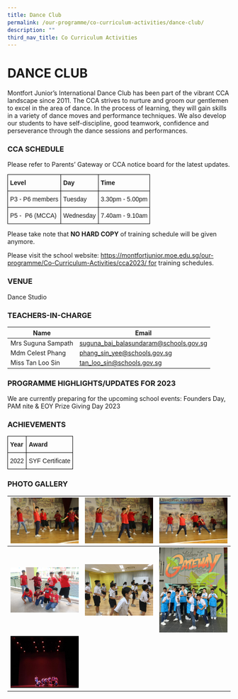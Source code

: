 ```yaml
---
title: Dance Club
permalink: /our-programme/co-curriculum-activities/dance-club/
description: ""
third_nav_title: Co Curriculum Activities
---
```

# **DANCE CLUB**

Montfort Junior’s International Dance Club has been part of the vibrant CCA landscape since 2011. The CCA strives to nurture and groom our gentlemen to excel in the area of dance. In the process of learning, they will gain skills in a variety of dance moves and performance techniques. We also develop our students to have self-discipline, good teamwork, confidence and perseverance through the dance sessions and performances. 

### CCA SCHEDULE

Please refer to Parents’ Gateway or CCA notice board for the latest updates.

<style type="text/css">
.tg  {border-collapse:collapse;border-spacing:0;}
.tg td{border-color:black;border-style:solid;border-width:1px;font-family:Arial, sans-serif;font-size:14px;
  overflow:hidden;padding:10px 5px;word-break:normal;}
.tg th{border-color:black;border-style:solid;border-width:1px;font-family:Arial, sans-serif;font-size:14px;
  font-weight:normal;overflow:hidden;padding:10px 5px;word-break:normal;}
.tg .tg-1wig{font-weight:bold;text-align:left;vertical-align:top}
.tg .tg-0lax{text-align:left;vertical-align:top}
</style>
<table class="tg">
<thead>
  <tr>
    <th class="tg-1wig">Level</th>
    <th class="tg-1wig">Day</th>
    <th class="tg-1wig">Time</th>
  </tr>
</thead>
<tbody>
  <tr>
    <td class="tg-0lax">P3 - P6 members</td>
    <td class="tg-0lax">Tuesday</td>
    <td class="tg-0lax">3.30pm - 5.00pm</td>
  </tr>
  <tr>
    <td class="tg-0lax">P5 -&nbsp;&nbsp;P6 (MCCA)</td>
    <td class="tg-0lax">Wednesday</td>
    <td class="tg-0lax">7.40am - 9.10am</td>
  </tr>
</tbody>
</table>

Please take note that <b>NO HARD COPY</b> of training schedule will be given anymore.

Please visit the school website: https://montfortjunior.moe.edu.sg/our-programme/Co-Curriculum-Activities/cca2023/ for training schedules.


### VENUE
Dance Studio

### TEACHERS-IN-CHARGE



| Name | Email |  
| -------- | -------- | 
| Mrs Suguna Sampath     | [suguna_bai_balasundaram@schools.gov.sg](suguna_bai_balasundaram@schools.gov.sg)    |
| Mdm Celest Phang     | [phang_sin_yee@schools.gov.sg](phang_sin_yee@schools.gov.sg)    |
| Miss Tan Loo Sin      | [tan_loo_sin@schools.gov.sg](tan_loo_sin@schools.gov.sg)    |

### PROGRAMME HIGHLIGHTS/UPDATES FOR 2023

We are currently preparing for the upcoming school events:
Founders Day, PAM nite & EOY Prize Giving Day 2023


### ACHIEVEMENTS

<style type="text/css">
.tg  {border-collapse:collapse;border-spacing:0;}
.tg td{border-color:black;border-style:solid;border-width:1px;font-family:Arial, sans-serif;font-size:14px;
  overflow:hidden;padding:10px 5px;word-break:normal;}
.tg th{border-color:black;border-style:solid;border-width:1px;font-family:Arial, sans-serif;font-size:14px;
  font-weight:normal;overflow:hidden;padding:10px 5px;word-break:normal;}
.tg .tg-1wig{font-weight:bold;text-align:left;vertical-align:top}
.tg .tg-0lax{text-align:left;vertical-align:top}
</style>
<table class="tg">
<thead>
  <tr>
    <th class="tg-1wig">Year</th>
    <th class="tg-1wig">Award</th>
  </tr>
</thead>
<tbody>
  <tr>
    <td class="tg-0lax">2022</td>
    <td class="tg-0lax">SYF Certificate</td>
  </tr>
</tbody>
</table>

### PHOTO GALLERY


| ![](/images/CCA/Dance%20Club/Dance%201.jpg) | ![](/images/CCA/Dance%20Club/Dance%202.jpg) | ![](/images/CCA/Dance%20Club/Dance%203.jpg) |
| -------- | -------- | -------- |
| ![](/images/CCA/Dance%20Club/Dance%204.jpg)     | ![](/images/CCA/Dance%20Club/Dance%205.jpg)     | ![](/images/CCA/Dance%20Club/Dancers,%20all%20gear%20up.jpg)     |
| ![](/images/CCA/Dance%20Club/SYF%20Arts%20Presentation%202022.png)     |